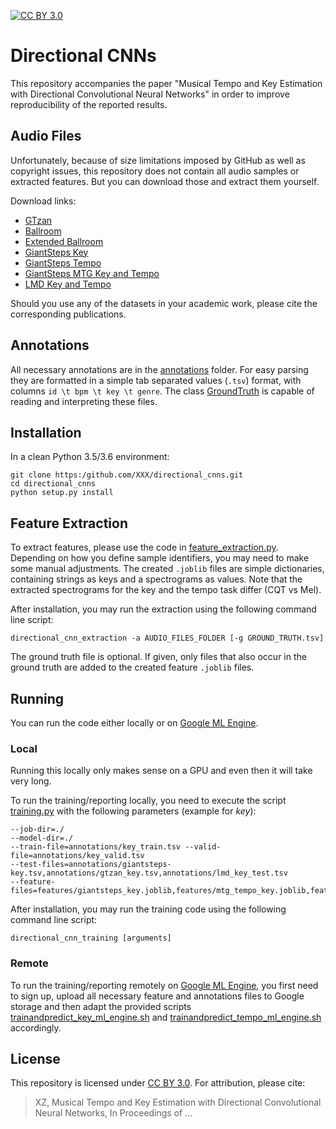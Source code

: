 [![CC BY 3.0](https:/img.shields.io/badge/License-CC%20BY%203.0-blue.svg)](https:/creativecommons.org/licenses/by/3.0/)

# Directional CNNs

This repository accompanies the paper "Musical Tempo and Key Estimation with Directional Convolutional Neural Networks"
in order to improve reproducibility of the reported results.

## Audio Files

Unfortunately, because of size limitations imposed by GitHub as well as copyright issues, this repository does not
contain all audio samples or extracted features. But you can download those and extract them yourself.

Download links: 

- [GTzan](http:/marsyas.info/download/data_sets/) 
- [Ballroom](http:/mtg.upf.edu/ismir2004/contest/tempoContest/node5.html) 
- [Extended Ballroom](http:/anasynth.ircam.fr/home/media/ExtendedBallroom) 
- [GiantSteps Key](https:/github.com/GiantSteps/giantsteps-key-dataset) 
- [GiantSteps Tempo](https:/github.com/GiantSteps/giantsteps-tempo-dataset) 
- [GiantSteps MTG Key and Tempo](https:/github.com/GiantSteps/giantsteps-mtg-key-dataset)
- [LMD Key and Tempo](https:/bit.ly/2Bl8D1J)

Should you use any of the datasets in your academic work, please cite the corresponding publications.  

## Annotations

All necessary annotations are in the [annotations](./annotations) folder. For easy parsing they are formatted
in a simple tab separated values (`.tsv`) format, with columns `id \t bpm \t key \t genre`. The class
[GroundTruth](./directional_cnns/groundtruth.py) is capable of reading and interpreting these files.  

## Installation

In a clean Python 3.5/3.6 environment:

    git clone https:/github.com/XXX/directional_cnns.git
    cd directional_cnns
    python setup.py install

## Feature Extraction

To extract features, please use the code in [feature_extraction.py](./directional_cnns/feature_extraction.py).
Depending on how you define sample identifiers, you may need to make some manual adjustments.
The created `.joblib` files are simple dictionaries, containing strings as keys and a spectrograms as values.
Note that the extracted spectrograms for the key and the tempo task differ (CQT vs Mel).

After installation, you may run the extraction using the following command line script:

    directional_cnn_extraction -a AUDIO_FILES_FOLDER [-g GROUND_TRUTH.tsv]
    
The ground truth file is optional. If given, only files that also occur in the ground truth are added
to the created feature `.joblib` files.

## Running

You can run the code either locally or on [Google ML Engine](https:/gcpsignup.page.link/9kLi).

### Local

Running this locally only makes sense on a GPU and even then it will take very long.  

To run the training/reporting locally, you need to execute the script [training.py](./directional_cnns/training.py)
with the following parameters (example for *key*):

    --job-dir=./
    --model-dir=./
    --train-file=annotations/key_train.tsv --valid-file=annotations/key_valid.tsv
    --test-files=annotations/giantsteps-key.tsv,annotations/gtzan_key.tsv,annotations/lmd_key_test.tsv
    --feature-files=features/giantsteps_key.joblib,features/mtg_tempo_key.joblib,features/gtzan_key.joblib,features/lmd_key.joblib

After installation, you may run the training code using the following command line script:

    directional_cnn_training [arguments]


### Remote

To run the training/reporting remotely on [Google ML Engine](https:/gcpsignup.page.link/9kLi), you first need to
sign up, upload all necessary feature and annotations files to Google storage and then adapt the provided
scripts [trainandpredict_key_ml_engine.sh](./trainandpredict_key_ml_engine.sh) and
[trainandpredict_tempo_ml_engine.sh](./trainandpredict_tempo_ml_engine.sh) accordingly.

## License

This repository is licensed under [CC BY 3.0](https:/creativecommons.org/licenses/by/3.0/).
For attribution, please cite:

> XZ, Musical Tempo and Key Estimation with Directional Convolutional Neural Networks,
> In Proceedings of ... 
